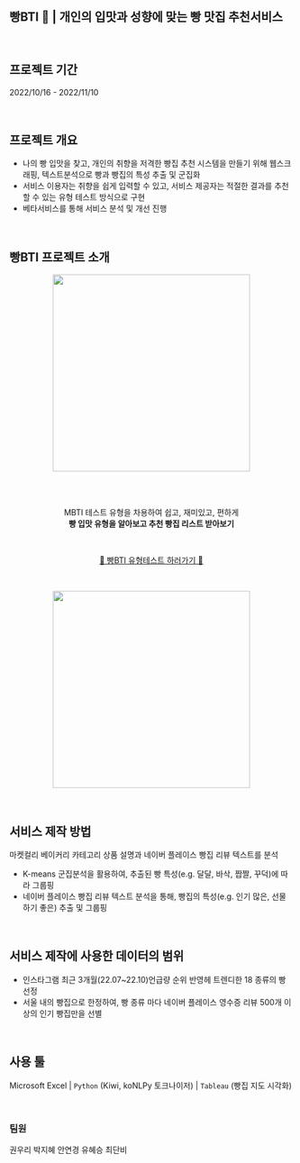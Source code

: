 ## 빵BTI 🥐 | 개인의 입맛과 성향에 맞는 빵 맛집 추천서비스  
<br>

## 프로젝트 기간
2022/10/16 - 2022/11/10  

<br>

## 프로젝트 개요
- 나의 빵 입맛을 찾고, 개인의 취향을 저격한 빵집 추천 시스템을 만들기 위해 웹스크래핑, 텍스트분석으로 빵과 빵집의 특성 추출 및 군집화
- 서비스 이용자는 취향을 쉽게 입력할 수 있고, 서비스 제공자는 적절한 결과를 추천할 수 있는 유형 테스트 방식으로 구현
- 베타서비스를 통해 서비스 분석 및 개선 진행

<br>

## 빵BTI 프로젝트 소개
<p align = "center"><img src="https://user-images.githubusercontent.com/109575863/203251753-4d6cfc25-2ee0-4c28-8dff-d9478c7f294e.png" width="350" height="350"/></p>

<br>
<br>

<p align = "center">MBTI 테스트 유형을 차용하여 쉽고, 재미있고, 편하게 <br> 
<b>빵 입맛 유형을 알아보고 추천 빵집 리스트 받아보기</b></p>


<br>

<p align = "center"><a href = "https://bbangbti.waveon.io/">🥐 빵BTI 유형테스트 하러가기 🥐</a></p>



<br>

<p align = "center"><img src="https://user-images.githubusercontent.com/109575863/203253394-5d33736c-0e95-446c-913e-ce5d68867f69.gif" width="350"/></p>

<br>


## 서비스 제작 방법
마켓컬리 베이커리 카테고리 상품 설명과 네이버 플레이스 빵집 리뷰 텍스트를 분석

- K-means 군집분석을 활용하여, 추출된 빵 특성(e.g. 달달, 바삭, 짭짤, 꾸덕)에 따라 그룹핑
- 네이버 플레이스 빵집 리뷰 텍스트 분석을 통해, 빵집의 특성(e.g. 인기 많은, 선물 하기 좋은) 추출 및 그룹핑

<br>

## 서비스 제작에 사용한 데이터의 범위
- 인스타그램 최근 3개월(22.07~22.10)언급량 순위 반영헤 트렌디한 18 종류의 빵 선정
- 서울 내의 빵집으로 한정하여, 빵 종류 마다 네이버 플레이스 영수증 리뷰 500개 이상의 인기 빵집만을 선별

<br>

## 사용 툴

Microsoft Excel | `Python` (Kiwi, koNLPy 토크나이저) | `Tableau` (빵집 지도 시각화)

<br>

### 팀원
권우리
박지혜
안연경
유혜승
최단비